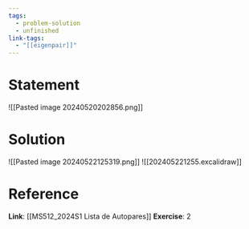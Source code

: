 ```yaml
---
tags:
  - problem-solution
  - unfinished
link-tags:
  - "[[eigenpair]]"
---
```

# Statement 
![[Pasted image 20240520202856.png]]

# Solution
![[Pasted image 20240522125319.png]]
![[202405221255.excalidraw]]
# Reference
**Link**: [[MS512_2024S1 Lista de Autopares]]
**Exercise**: 2
